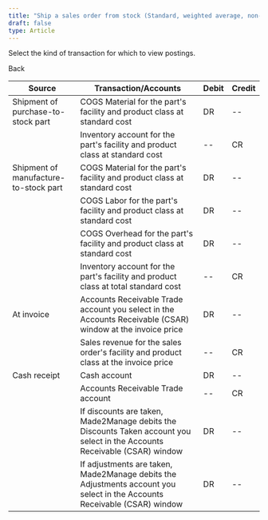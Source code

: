 ```yaml
---
title: "Ship a sales order from stock (Standard, weighted average, non-component or Shipping)"
draft: false
type: Article
---
```


Select the kind of transaction for which to view postings. 

Back

| Source                                | Transaction/Accounts                                                                                                       | Debit | Credit |
|---------------------------------------|----------------------------------------------------------------------------------------------------------------------------|-------|--------|
| Shipment of purchase-to-stock part    | COGS Material for the part's facility and product class at standard cost                                                   | DR    | --     |
|                                       | Inventory account for the part's facility and product class at standard cost                                               | --    | CR     |
| Shipment of manufacture-to-stock part | COGS Material for the part's facility and product class at standard cost                                                   | DR    | --     |
|                                       | COGS Labor for the part's facility and product class at standard cost                                                      | DR    | --     |
|                                       | COGS Overhead for the part's facility and product class at standard cost                                                   | DR    | --     |
|                                       | Inventory account for the part's facility and product class at total standard cost                                         | --    | CR     |
| At invoice                            | Accounts Receivable Trade account you select in the Accounts Receivable (CSAR) window at the invoice price                 | DR    | --     |
|                                       | Sales revenue for the sales order's facility and product class at the invoice price                                        | --    | CR     |
| Cash receipt                          | Cash account                                                                                                               | DR    | --     |
|                                       | Accounts Receivable Trade account                                                                                          | --    | CR     |
|                                       | If discounts are taken, Made2Manage debits the Discounts Taken account you select in the Accounts Receivable (CSAR) window | DR    | --     |
|                                       | If adjustments are taken, Made2Manage debits the Adjustments account you select in the Accounts Receivable (CSAR) window   | DR    | --     |